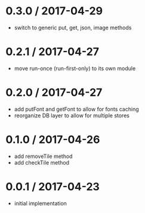 
0.3.0 / 2017-04-29
==================

 * switch to generic put, get, json, image methods

0.2.1 / 2017-04-27
==================

 * move run-once (run-first-only) to its own module

0.2.0 / 2017-04-27
==================

 * add putFont and getFont to allow for fonts caching
 * reorganize DB layer to allow for multiple stores

0.1.0 / 2017-04-26
==================

 * add removeTile method
 * add checkTile method

0.0.1 / 2017-04-23
==================

 * initial implementation
